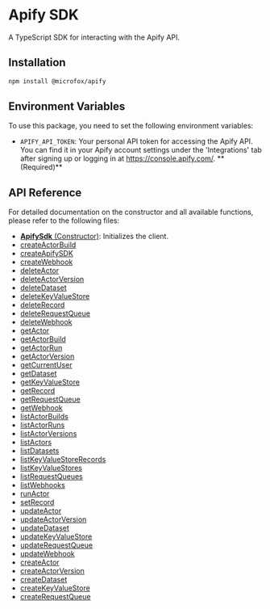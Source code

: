 # Apify SDK

A TypeScript SDK for interacting with the Apify API.

## Installation

```bash
npm install @microfox/apify
```

## Environment Variables

To use this package, you need to set the following environment variables:

- `APIFY_API_TOKEN`: Your personal API token for accessing the Apify API. You can find it in your Apify account settings under the 'Integrations' tab after signing up or logging in at https://console.apify.com/. ** (Required)**

## API Reference

For detailed documentation on the constructor and all available functions, please refer to the following files:

- [**ApifySdk** (Constructor)](./docs/ApifySdk.md): Initializes the client.
- [createActorBuild](./docs/createActorBuild.md)
- [createApifySDK](./docs/createApifySDK.md)
- [createWebhook](./docs/createWebhook.md)
- [deleteActor](./docs/deleteActor.md)
- [deleteActorVersion](./docs/deleteActorVersion.md)
- [deleteDataset](./docs/deleteDataset.md)
- [deleteKeyValueStore](./docs/deleteKeyValueStore.md)
- [deleteRecord](./docs/deleteRecord.md)
- [deleteRequestQueue](./docs/deleteRequestQueue.md)
- [deleteWebhook](./docs/deleteWebhook.md)
- [getActor](./docs/getActor.md)
- [getActorBuild](./docs/getActorBuild.md)
- [getActorRun](./docs/getActorRun.md)
- [getActorVersion](./docs/getActorVersion.md)
- [getCurrentUser](./docs/getCurrentUser.md)
- [getDataset](./docs/getDataset.md)
- [getKeyValueStore](./docs/getKeyValueStore.md)
- [getRecord](./docs/getRecord.md)
- [getRequestQueue](./docs/getRequestQueue.md)
- [getWebhook](./docs/getWebhook.md)
- [listActorBuilds](./docs/listActorBuilds.md)
- [listActorRuns](./docs/listActorRuns.md)
- [listActorVersions](./docs/listActorVersions.md)
- [listActors](./docs/listActors.md)
- [listDatasets](./docs/listDatasets.md)
- [listKeyValueStoreRecords](./docs/listKeyValueStoreRecords.md)
- [listKeyValueStores](./docs/listKeyValueStores.md)
- [listRequestQueues](./docs/listRequestQueues.md)
- [listWebhooks](./docs/listWebhooks.md)
- [runActor](./docs/runActor.md)
- [setRecord](./docs/setRecord.md)
- [updateActor](./docs/updateActor.md)
- [updateActorVersion](./docs/updateActorVersion.md)
- [updateDataset](./docs/updateDataset.md)
- [updateKeyValueStore](./docs/updateKeyValueStore.md)
- [updateRequestQueue](./docs/updateRequestQueue.md)
- [updateWebhook](./docs/updateWebhook.md)
- [createActor](./docs/createActor.md)
- [createActorVersion](./docs/createActorVersion.md)
- [createDataset](./docs/createDataset.md)
- [createKeyValueStore](./docs/createKeyValueStore.md)
- [createRequestQueue](./docs/createRequestQueue.md)


